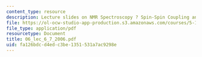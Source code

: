 ```yaml
---
content_type: resource
description: Lecture slides on NMR Spectroscopy ? Spin-Spin Coupling and Connectivity.
file: https://ol-ocw-studio-app-production.s3.amazonaws.com/courses/5-13-organic-chemistry-ii-fall-2006/fa126bdcd4edc3be1351531a7ac9298e_06_lec_6_7_2006.pdf
file_type: application/pdf
resourcetype: Document
title: 06_lec_6_7_2006.pdf
uid: fa126bdc-d4ed-c3be-1351-531a7ac9298e
---
```

